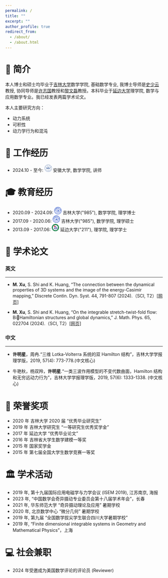 ```yaml
---
permalink: /
title: ""
excerpt: ""
author_profile: true
redirect_from: 
  - /about/
  - /about.html
---
```




<span class='anchor' id='about-me'></span>

# 🪪 简介

本人博士和硕士均毕业于[吉林大学](https://math.jlu.edu.cn)数学学院, 基础数学专业, 我博士导师是[史少云](https://math.jlu.edu.cn/info/1061/9135.htm)教授, 协同导师是[许志国](https://math.jlu.edu.cn/info/1061/15734.htm)教授和[黎文磊](https://math.jlu.edu.cn/info/1061/15732.htm)教授。本科毕业于[延边大学](https://math.ybu.edu.cn)理学院, 数学与应用数学专业。我已经发表两篇学术论文。

本人主要研究方向：
- 动力系统
- 可积性
- 动力学行为和混沌


# 🏢 工作经历
- 2024.10 - 至今:  <a href="https://www.ahu.edu.cn/"><img class="svg" src="/images/AHU_logo.svg" width="23pt"></a> 安徽大学, 数学学院, 讲师
  


<span class='anchor' id='-xl'></span>

# 🎓 教育经历
- 2020.09 - 2024.09:  <a href="https://www.jlu.edu.cn/"><img class="svg" src="/images/JLU_logo.svg" width="23pt"></a> 吉林大学("985"), 数学学院, 理学博士
- 2017.09 - 2020.06:  <a href="https://www.jlu.edu.cn/"><img class="svg" src="/images/JLU_logo.svg" width="23pt"></a> 吉林大学("985"), 数学学院, 理学硕士
- 2013.09 - 2017.06:  <a href="https://www.ybu.edu.cn/"><img class="svg" src="/images/YBU_logo.svg" width="23pt"></a> 延边大学("211"), 理学院, 理学学士
 
<span class='anchor' id='-lwzl'></span>

# 📝 学术论文

### 英文
---


- **M. Xu**, S. Shi and K. Huang, “The connection between the dynamical properties of 3D systems and the image of the energy-Casimir mapping,” Discrete Contin. Dyn. Syst. 44, 791-807 (2024).（SCI, T2）[[网页]](https://www.aimsciences.org//article/doi/10.3934/dcds.2023126)


- **M. Xu**, S. Shi and K. Huang, “On the integrable stretch-twist-fold flow: BiHamiltonian structures and global dynamics,” J. Math. Phys. 65, 022704 
(2024).（SCI, T2）[[网页]](https://doi.org/10.1063/5.0185673) 



### 中文
---

- **许明星**，周冉.“三维 Lotka-Volterra 系统的双 Hamilton 结构”，吉林大学学报理学版，2019, 57(4): 773-778.(中文核心) 

- 牛艳秋，杨双羚，**许明星**.“一类三波作用模型的不变代数曲面，Hamilton 结构和无穷远动力行为”，吉林大学学报理学版，2019, 57(6): 1333-1338. (中文核心)


<span class='anchor' id='-ryjx'></span>

# 🏅 荣誉奖项  
- 2020 年 吉林大学 2020 届 “优秀毕业研究生”
- 2019 年 吉林大学研究生 “一等研究生优秀奖学金”
- 2017 年 延边大学 “优秀毕业论文”
- 2016 年 吉林省大学生数学建模一等奖
- 2015 年 国家奖学金
- 2015 年 第七届全国大学生数学竞赛一等奖

<span class='anchor' id='-xshy'></span>

# 🏛️ 学术活动
- 2019 年, 第十九届国际应用电磁学与力学会议 (ISEM 2019), 江苏南京, 海报
- 2023 年, “中国数学会奇异摄动专业委员会第十八届学术年会”，长春
- 2021 年, 华东师范大学 “奇异摄动理论及应用” 暑期学校
- 2020 年, 北京数学中心 “微分几何” 暑期学校
- 2019 年, 第九届 “全国数学拔尖学生联合四川大学暑期学校”
- 2019 年, “Finite dimensional integrable systems in Geometry and Mathematical Physics”，上海

<span class='anchor' id='-gzsx'></span>

# 💻 社会兼职
- 2024 年受邀成为美国数学评论的评论员 (Reviewer)
